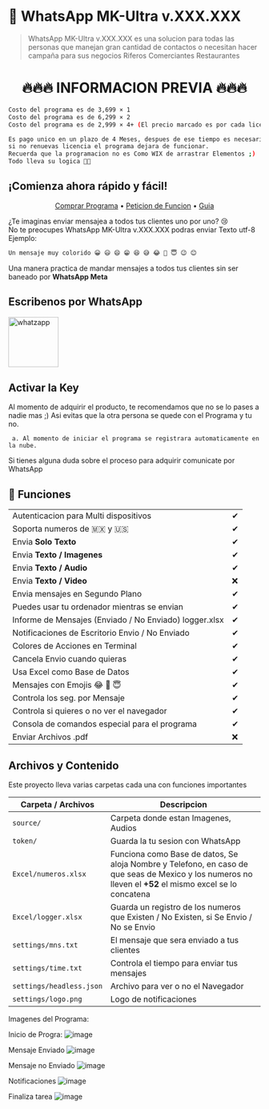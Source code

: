 
# 🦖 WhatsApp MK-Ultra v.XXX.XXX

> WhatsApp MK-Ultra v.XXX.XXX es una solucion para todas las personas que manejan gran cantidad de contactos o necesitan hacer campaña para sus negocios
> Riferos
> Comerciantes
> Restaurantes


<h1 align="center">🔥🔥🔥 INFORMACION PREVIA 🔥🔥🔥</h1>


```bash
Costo del programa es de 3,699 × 1
Costo del programa es de 6,299 × 2
Costo del programa es de 2,999 × 4+ (El precio marcado es por cada licencia)

Es pago unico en un plazo de 4 Meses, despues de ese tiempo es necesario renovar licencia
si no renuevas licencia el programa dejara de funcionar.
Recuerda que la programacion no es Como WIX de arrastrar Elementos ;)
Todo lleva su logica 🥵😎

```

## ¡Comienza ahora rápido y fácil!

<p align="center">
  <a href="https://wa.me/524451540656?text=Quiero%20comprar%20el%20programa%20WhatsApp%20MK%20😎">Comprar Programa</a> •
  <a href="https://wa.me/524451540656?text=Quiero%20una%20funcion%20para%20WhatsApp%20MK%20😎">Peticion de Funcion</a> •
  <a href="https://github.com/WichyAlonzo/WhatsApp-Sender/blob/main/Guia%20WhatsApp%20MK-Ultra.pdf">Guia</a>
</p>


<p>
¿Te imaginas enviar mensajea a todos tus clientes uno por uno? 😢<br>
No te preocupes WhatsApp MK-Ultra v.XXX.XXX podras enviar Texto utf-8<br>
  Ejemplo:
  </p>
  
```bash
Un mensaje muy colorido 😀 😃 😄 😁 😆 😅 😂 🤣 😇 😉 😊
```
  Una manera practica de mandar mensajes a todos tus clientes sin ser baneado por **WhatsApp Meta**

## Escribenos por WhatsApp

<a target="_blank" href=".whatsapp.com/send?phone=524451540656&text=Hola 😎 me ineteresa el programa *WhatsApp Sender MK001*" target="_blank"><img title="whatzapp" height="100" src="https://upload.wikimedia.org/wikipedia/commons/thumb/f/f7/WhatsApp_logo.svg/2000px-WhatsApp_logo.svg.png"></a>


## Activar la Key
Al momento de adquirir el producto, te recomendamos que no se lo pases a nadie mas ;)
Asi evitas que la otra persona se quede con el Programa y tu no.

     a. Al momento de iniciar el programa se registrara automaticamente en la nube.

Si tienes alguna duda sobre el proceso para adquirir comunicate por WhatsApp

## 🦖 Funciones

|                                                               |   |
|---------------------------------------------------------------|---|
| Autenticacion para Multi dispositivos                      | ✔ |
| Soporta numeros de 🇲🇽 y 🇺🇸                      | ✔ |
| Envia **Solo Texto**                               | ✔ |
| Envia **Texto / Imagenes**                               | ✔ |
| Envia **Texto / Audio**                               | ✔ |
| Envia **Texto / Video**                               | ❌ |
| Envia mensajes en Segundo Plano                                             | ✔ |
| Puedes usar tu ordenador mientras se envian                                             | ✔ |
| Informe de Mensajes (Enviado / No Enviado) logger.xlsx                                             | ✔ |
| Notificaciones de Escritorio Envio / No Enviado                                             | ✔ |
| Colores de Acciones en Terminal                                             | ✔ |
| Cancela Envio cuando quieras                                            | ✔ |
| Usa Excel como Base de Datos                                            | ✔ |
| Mensajes con Emojis  😂 🤣 😇                                            | ✔ |
| Controla los seg. por Mensaje                                        | ✔ |
| Controla si quieres o no ver el navegador                                        | ✔ |
| Consola de comandos especial para el programa                                        | ✔ |
| Enviar Archivos .pdf                                           | ❌ |




## Archivos y Contenido


Este proyecto lleva varias carpetas cada una con funciones importantes

| Carpeta / Archivos                 | Descripcion                                                                                                                    |
|-------------------------|----------------------------------------------------------------------------------------------------------------------------------------------------------------|
| `source/`              | Carpeta donde estan Imagenes, Audios                                                                                                               |
| `token/`             | Guarda la tu sesion con WhatsApp                           |
| `Excel/numeros.xlsx`          | Funciona como Base de datos, Se aloja Nombre y Telefono, en caso de que seas de Mexico y los numeros no lleven el **+52** el mismo excel se lo concatena                                          
| `Excel/logger.xlsx`          | Guarda un registro de los numeros que Existen / No Existen, si Se Envio / No se Envio                                     |
| `settings/mns.txt`         | El mensaje que sera enviado a tus clientes |
| `settings/time.txt`            | Controla el tiempo para enviar tus mensajes   |
| `settings/headless.json` | Archivo para ver o no el Navegador|
| `settings/logo.png` | Logo de notificaciones |


Imagenes del Programa:

Inicio de Progra:
![image](https://github.com/WichyAlonzo/WhatsApp-Sender/assets/67400844/bb61727a-0ed2-4fba-ab92-5896f4ebbdfe)


Mensaje Enviado
![image](https://github.com/WichyAlonzo/WhatsApp-Sender/assets/67400844/902acfbb-b944-4425-a9fb-4ab126b0c747)


Mensaje no Enviado
![image](https://github.com/WichyAlonzo/WhatsApp-Sender/assets/67400844/762948b2-401a-47c3-8719-9d1df37d0e8a)


Notificaciones
![image](https://github.com/WichyAlonzo/WhatsApp-Sender/assets/67400844/4bf6eca0-36fd-4b10-a2d8-0df160521e23)


Finaliza tarea
![image](https://github.com/WichyAlonzo/WhatsApp-Sender/assets/67400844/5d2bd357-9224-474d-802a-17444147f011)





